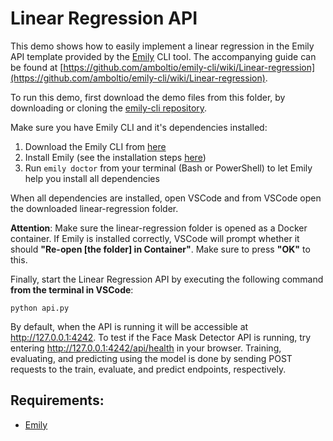 # Linear Regression API
This demo shows how to easily implement a linear regression in the Emily API template provided by the [Emily](http://ambolt.io/emily) CLI tool.
The accompanying guide can be found at [https://github.com/amboltio/emily-cli/wiki/Linear-regression](https://github.com/amboltio/emily-cli/wiki/Linear-regression).

To run this demo, first download the demo files from this folder, by downloading or cloning the [emily-cli repository](https://github.com/amboltio/emily-cli). 

Make sure you have Emily CLI and it's dependencies installed:
1. Download the Emily CLI from [here](http://ambolt.io/emily)
2. Install Emily (see the installation steps [here](https://github.com/amboltio/emily-cli/wiki/How-to-install-Emily))
3. Run ```emily doctor``` from your terminal (Bash or PowerShell) to let Emily help you install all dependencies

When all dependencies are installed, open VSCode and from VSCode open the downloaded linear-regression folder. 

**Attention**: Make sure the linear-regression folder is opened as a Docker container. If Emily is installed correctly, VSCode will prompt whether it should **"Re-open [the folder] in Container"**. Make sure to press **"OK"** to this.

Finally, start the Linear Regression API by executing the following command **from the terminal in VSCode**:
```
python api.py
```

By default, when the API is running it will be accessible at http://127.0.0.1:4242.
To test if the Face Mask Detector API is running, try entering http://127.0.0.1:4242/api/health in your browser.
Training, evaluating, and predicting using the model is done by sending POST requests to the train, evaluate, and predict endpoints, respectively.

## Requirements:
- [Emily](http://ambolt.io/emily)
